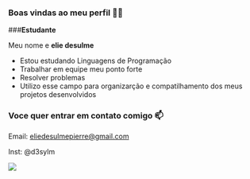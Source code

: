 ### Boas vindas ao meu perfil 👨‍💻
###**Estudante**

Meu nome e **elie desulme**

- Estou estudando Linguagens de Programação
- Trabalhar em equipe meu ponto forte
- Resolver problemas  
- Utilizo esse campo para organizarção e compatilhamento dos meus projetos desenvolvidos

### Voce quer entrar em contato comigo 📫

Email: eliedesulmepierre@gmail.com

Inst: @d3sylm

![](https://media1.tenor.com/m/DS8Co_JAaN8AAAAC/albert.gif)
